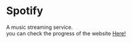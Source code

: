 # Spotify 
A music streaming service.  
you can check the progress of the website [Here!](https://spotify-lujain.netlify.app)


